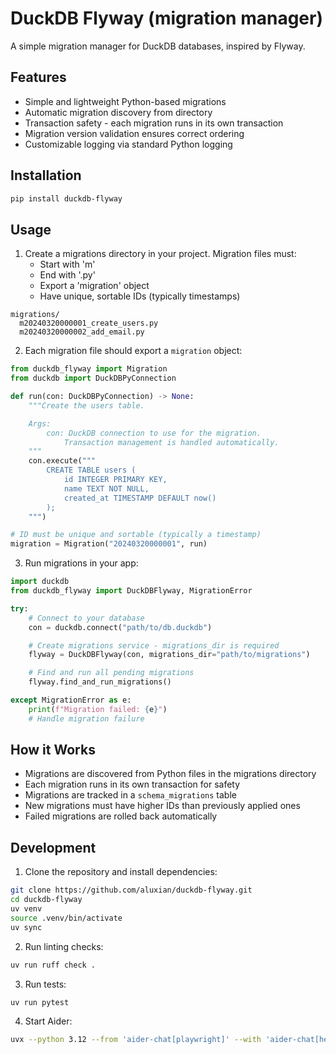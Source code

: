 # DuckDB Flyway (migration manager)

A simple migration manager for DuckDB databases, inspired by Flyway.

## Features

- Simple and lightweight Python-based migrations
- Automatic migration discovery from directory
- Transaction safety - each migration runs in its own transaction
- Migration version validation ensures correct ordering
- Customizable logging via standard Python logging

## Installation

```sh
pip install duckdb-flyway
```

## Usage

1. Create a migrations directory in your project. Migration files must:
   - Start with 'm'
   - End with '.py'
   - Export a 'migration' object
   - Have unique, sortable IDs (typically timestamps)

```
migrations/
  m20240320000001_create_users.py
  m20240320000002_add_email.py
```

2. Each migration file should export a `migration` object:

```python
from duckdb_flyway import Migration
from duckdb import DuckDBPyConnection

def run(con: DuckDBPyConnection) -> None:
    """Create the users table.

    Args:
        con: DuckDB connection to use for the migration.
            Transaction management is handled automatically.
    """
    con.execute("""
        CREATE TABLE users (
            id INTEGER PRIMARY KEY,
            name TEXT NOT NULL,
            created_at TIMESTAMP DEFAULT now()
        );
    """)

# ID must be unique and sortable (typically a timestamp)
migration = Migration("20240320000001", run)
```

3. Run migrations in your app:

```python
import duckdb
from duckdb_flyway import DuckDBFlyway, MigrationError

try:
    # Connect to your database
    con = duckdb.connect("path/to/db.duckdb")

    # Create migrations service - migrations_dir is required
    flyway = DuckDBFlyway(con, migrations_dir="path/to/migrations")

    # Find and run all pending migrations
    flyway.find_and_run_migrations()

except MigrationError as e:
    print(f"Migration failed: {e}")
    # Handle migration failure
```

## How it Works

- Migrations are discovered from Python files in the migrations directory
- Each migration runs in its own transaction for safety
- Migrations are tracked in a `schema_migrations` table
- New migrations must have higher IDs than previously applied ones
- Failed migrations are rolled back automatically

## Development

1. Clone the repository and install dependencies:

```sh
git clone https://github.com/aluxian/duckdb-flyway.git
cd duckdb-flyway
uv venv
source .venv/bin/activate
uv sync
```

2. Run linting checks:

```sh
uv run ruff check .
```

3. Run tests:

```sh
uv run pytest
```

4. Start Aider:

```sh
uvx --python 3.12 --from 'aider-chat[playwright]' --with 'aider-chat[help]' aider
```
